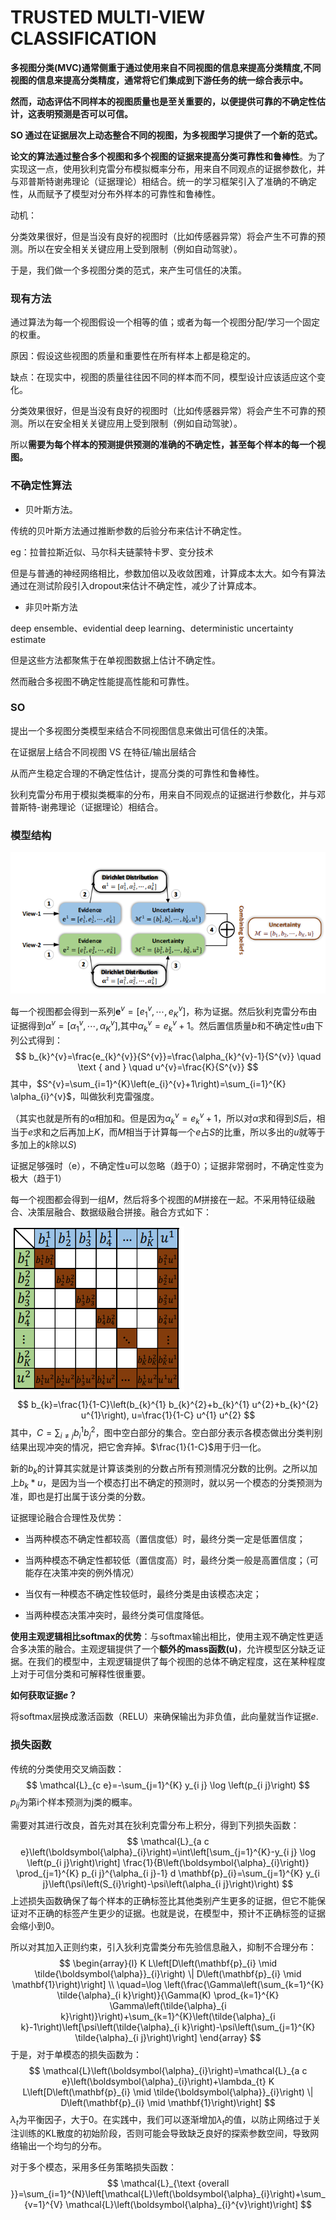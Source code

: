 # TRUSTED MULTI-VIEW CLASSIFICATION

**多视图分类(MVC)通常侧重于通过使用来自不同视图的信息来提高分类精度,不同视图的信息来提高分类精度，通常将它们集成到下游任务的统一综合表示中。**

**然而，动态评估不同样本的视图质量也是至关重要的，以便提供可靠的不确定性估计，这表明预测是否可以可信。**

**SO 通过在证据层次上动态整合不同的视图，为多视图学习提供了一个新的范式。**

**论文的算法通过整合多个视图和多个视图的证据来提高分类可靠性和鲁棒性**。为了实现这一点，使用狄利克雷分布模拟概率分布，用来自不同观点的证据参数化，并与邓普斯特谢弗理论（证据理论）相结合。统一的学习框架引入了准确的不确定性，从而赋予了模型对分布外样本的可靠性和鲁棒性。



动机：

分类效果很好，但是当没有良好的视图时（比如传感器异常）将会产生不可靠的预测。所以在安全相关关键应用上受到限制（例如自动驾驶）。

于是，我们做一个多视图分类的范式，来产生可信任的决策。

### 现有方法

通过算法为每一个视图假设一个相等的值；或者为每一个视图分配/学习一个固定的权重。

原因：假设这些视图的质量和重要性在所有样本上都是稳定的。

缺点：在现实中，视图的质量往往因不同的样本而不同，模型设计应该适应这个变化。

分类效果很好，但是当没有良好的视图时（比如传感器异常）将会产生不可靠的预测。所以在安全相关关键应用上受到限制（例如自动驾驶）。



所以**需要为每个样本的预测提供预测的准确的不确定性，甚至每个样本的每一个视图。**



### 不确定性算法

* 贝叶斯方法。

传统的贝叶斯方法通过推断参数的后验分布来估计不确定性。

eg：拉普拉斯近似、马尔科夫链蒙特卡罗、变分技术

但是与普通的神经网络相比，参数加倍以及收敛困难，计算成本太大。如今有算法通过在测试阶段引入dropout来估计不确定性，减少了计算成本。

* 非贝叶斯方法

deep ensemble、evidential deep learning、deterministic uncertainty estimate

但是这些方法都聚焦于在单视图数据上估计不确定性。

然而融合多视图不确定性能提高性能和可靠性。



### SO

提出一个多视图分类模型来结合不同视图信息来做出可信任的决策。

在证据层上结合不同视图    VS   在特征/输出层结合

从而产生稳定合理的不确定性估计，提高分类的可靠性和鲁棒性。

狄利克雷分布用于模拟类概率的分布，用来自不同观点的证据进行参数化，并与邓普斯特-谢弗理论（证据理论）相结合。



### 模型结构

![](https://raw.githubusercontent.com/CTrouvaille/FigureBed/main/img/20211211143337.png)

每一个视图都会得到一系列$\mathbf{e}^{v}=\left[e_{1}^{v}, \cdots, e_{K}^{v}\right]$，称为证据。然后狄利克雷分布由证据得到${\alpha}^{v}=\left[\alpha_{1}^{v}, \cdots, \alpha_{K}^{v}\right]$,其中$\alpha_{k}^{v}=e_{k}^{v}+1$。然后置信质量$b$和不确定性$u$由下列公式得到：
$$
b_{k}^{v}=\frac{e_{k}^{v}}{S^{v}}=\frac{\alpha_{k}^{v}-1}{S^{v}} \quad \text { and } \quad u^{v}=\frac{K}{S^{v}}
$$
其中，$S^{v}=\sum_{i=1}^{K}\left(e_{i}^{v}+1\right)=\sum_{i=1}^{K} \alpha_{i}^{v}$，叫做狄利克雷强度。

（其实也就是所有的α相加和。但是因为$\alpha_{k}^{v}=e_{k}^{v}+1$，所以对$α$求和得到$S$后，相当于$e$求和之后再加上$K$，而$M$相当于计算每一个$e$占$S$的比重，所以多出的$u$就等于多加上的$k$除以$S$)

证据足够强时（e），不确定性u可以忽略（趋于0）；证据非常弱时，不确定性变为极大（趋于1）

每一个视图都会得到一组$M$，然后将多个视图的$M$拼接在一起。不采用特征级融合、决策层融合、数据级融合拼接。融合方式如下：

![](https://raw.githubusercontent.com/CTrouvaille/FigureBed/main/img/20211211150213.png)
$$
b_{k}=\frac{1}{1-C}\left(b_{k}^{1} b_{k}^{2}+b_{k}^{1} u^{2}+b_{k}^{2} u^{1}\right), u=\frac{1}{1-C} u^{1} u^{2}
$$
其中，$C=\sum_{i \neq j} b_{i}^{1} b_{j}^{2}$，图中空白部分的集合。空白部分表示各模态做出分类判别结果出现冲突的情况，把它舍弃掉。$\frac{1}{1-C}$用于归一化。

新的$b_{k}$的计算其实就是计算该类别的分数占所有预测情况分数的比例。之所以加上$b_{k}*u$，是因为当一个模态打出不确定的预测时，就以另一个模态的分类预测为准，即也是打出属于该分类的分数。

证据理论融合合理性及优势：

* 当两种模态不确定性都较高（置信度低）时，最终分类一定是低置信度；

* 当两种模态不确定性都较低（置信度高）时，最终分类一般是高置信度；（可能存在决策冲突的例外情况）

* 当仅有一种模态不确定性较低时，最终分类是由该模态决定；

* 当两种模态决策冲突时，最终分类可信度降低。

**使用主观逻辑相比softmax的优势**：与softmax输出相比，使用主观不确定性更适合多决策的融合。主观逻辑提供了一个**额外的mass函数(u)**，允许模型区分缺乏证据。在我们的模型中，主观逻辑提供了每个视图的总体不确定程度，这在某种程度上对于可信分类和可解释性很重要。

**如何获取证据$e$？**

将softmax层换成激活函数（RELU）来确保输出为非负值，此向量就当作证据$e$.

### 损失函数

传统的分类使用交叉熵函数：
$$
\mathcal{L}_{c e}=-\sum_{j=1}^{K} y_{i j} \log \left(p_{i j}\right)
$$
$p_{i j}$为第i个样本预测为j类的概率。

需要对其进行改良，首先对其在狄利克雷分布上积分，得到下列损失函数：
$$
\mathcal{L}_{a c e}\left(\boldsymbol{\alpha}_{i}\right)=\int\left[\sum_{j=1}^{K}-y_{i j} \log \left(p_{i j}\right)\right] \frac{1}{B\left(\boldsymbol{\alpha}_{i}\right)} \prod_{j=1}^{K} p_{i j}^{\alpha_{i j}-1} d \mathbf{p}_{i}=\sum_{j=1}^{K} y_{i j}\left(\psi\left(S_{i}\right)-\psi\left(\alpha_{i j}\right)\right)
$$
上述损失函数确保了每个样本的正确标签比其他类别产生更多的证据，但它不能保证对不正确的标签产生更少的证据。也就是说，在模型中，预计不正确标签的证据会缩小到0。

所以对其加入正则约束，引入狄利克雷类分布先验信息融入，抑制不合理分布：
$$
\begin{array}{l}
K L\left[D\left(\mathbf{p}_{i} \mid \tilde{\boldsymbol{\alpha}}_{i}\right) \| D\left(\mathbf{p}_{i} \mid \mathbf{1}\right)\right] \\
\quad=\log \left(\frac{\Gamma\left(\sum_{k=1}^{K} \tilde{\alpha}_{i k}\right)}{\Gamma(K) \prod_{k=1}^{K} \Gamma\left(\tilde{\alpha}_{i k}\right)}\right)+\sum_{k=1}^{K}\left(\tilde{\alpha}_{i k}-1\right)\left[\psi\left(\tilde{\alpha}_{i k}\right)-\psi\left(\sum_{j=1}^{K} \tilde{\alpha}_{i j}\right)\right]
\end{array}
$$
于是，对于单模态的损失函数为：
$$
\mathcal{L}\left(\boldsymbol{\alpha}_{i}\right)=\mathcal{L}_{a c e}\left(\boldsymbol{\alpha}_{i}\right)+\lambda_{t} K L\left[D\left(\mathbf{p}_{i} \mid \tilde{\boldsymbol{\alpha}}_{i}\right) \| D\left(\mathbf{p}_{i} \mid \mathbf{1}\right)\right]
$$
$\lambda_{t}$为平衡因子，大于0。在实践中，我们可以逐渐增加$\lambda_{t}$的值，以防止网络过于关注训练的KL散度的初始阶段，否则可能会导致缺乏良好的探索参数空间，导致网络输出一个均匀的分布。

对于多个模态，采用多任务策略损失函数：
$$
\mathcal{L}_{\text {overall }}=\sum_{i=1}^{N}\left[\mathcal{L}\left(\boldsymbol{\alpha}_{i}\right)+\sum_{v=1}^{V} \mathcal{L}\left(\boldsymbol{\alpha}_{i}^{v}\right)\right]
$$




